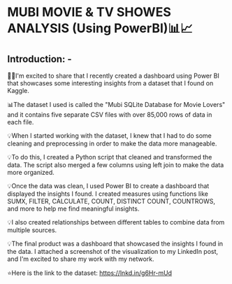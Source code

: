 # MUBI MOVIE & TV SHOWES ANALYSIS (Using PowerBI)📊📈
## Introduction: -

🙋‍♀️I'm excited to share that I recently created a dashboard using Power BI that showcases some interesting insights from a dataset that I found on Kaggle.

📊The dataset I used is called the "Mubi SQLite Database for Movie Lovers" and it contains five separate CSV files with over 85,000 rows of data in each file.

💡When I started working with the dataset, I knew that I had to do some cleaning and preprocessing in order to make the data more manageable.

💡To do this, I created a Python script that cleaned and transformed the data. The script also merged a few columns using left join to make the data more organized.

💡Once the data was clean, I used Power BI to create a dashboard that displayed the insights I found. I created measures using functions like SUMX, FILTER, CALCULATE, COUNT, DISTINCT COUNT, COUNTROWS, and more to help me find meaningful insights.

💡I also created relationships between different tables to combine data from multiple sources.

💡The final product was a dashboard that showcased the insights I found in the data. I attached a screenshot of the visualization to my LinkedIn post, and I'm excited to share my work with my network.

⭐Here is the link to the dataset: https://lnkd.in/g6Hr-mUd
